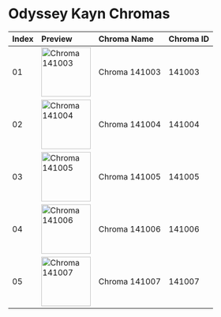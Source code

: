 # Odyssey Kayn Chromas

| Index | Preview | Chroma Name | Chroma ID |
|:---|:---|:---|:---|
| 01 | <img src='https://raw.communitydragon.org/latest/plugins/rcp-be-lol-game-data/global/default/v1/champion-chroma-images/141/141003.png' alt='Chroma 141003' width='100'> | Chroma 141003 | 141003 |
| 02 | <img src='https://raw.communitydragon.org/latest/plugins/rcp-be-lol-game-data/global/default/v1/champion-chroma-images/141/141004.png' alt='Chroma 141004' width='100'> | Chroma 141004 | 141004 |
| 03 | <img src='https://raw.communitydragon.org/latest/plugins/rcp-be-lol-game-data/global/default/v1/champion-chroma-images/141/141005.png' alt='Chroma 141005' width='100'> | Chroma 141005 | 141005 |
| 04 | <img src='https://raw.communitydragon.org/latest/plugins/rcp-be-lol-game-data/global/default/v1/champion-chroma-images/141/141006.png' alt='Chroma 141006' width='100'> | Chroma 141006 | 141006 |
| 05 | <img src='https://raw.communitydragon.org/latest/plugins/rcp-be-lol-game-data/global/default/v1/champion-chroma-images/141/141007.png' alt='Chroma 141007' width='100'> | Chroma 141007 | 141007 |
